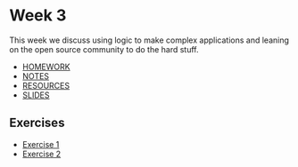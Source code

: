 # Week 3

This week we discuss using logic to make complex applications and leaning on the open source community to do the hard stuff.

- [HOMEWORK](./homework.md)
- [NOTES](./notes.md)
- [RESOURCES](./resources.md)
- [SLIDES](./slides.pdf)

## Exercises

<!-- Update these links once you deploy your site with Netlify -->

- [Exercise 1](https://something.netlify.com)
- [Exercise 2](https://something.netlify.com)
